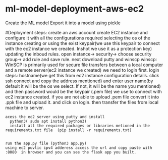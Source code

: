 # ml-model-deployment-aws-ec2
Create the ML model
Export it into a model using pickle

#Deployment steps:
create an aws account
create EC2 instance and configure it with all the configurations required
 selecting the os of the instance
 creating or using the exist keypair(we use this keypair to connect with the ec2 instance we created. Inshot we use it as a protection key)
 updating the inboud rules. open instance-> security-> choose security group-> add rule and save rule.
 next download putty and winscp
  winscp: WinSCP is primarily used for secure file transfers between a local computer and a remote server(ec2 instance we created)
   we need to login first. 
    login steps: hostname(we get this from ec2 instance configuration details. click ssh connect and copy the address mentioned) and enter user name(by default it will be the os we select. If not, it will be the name you mentioned) and then password would be the keypair (.pem file) we use to connect with ec2 instance created. if you are not able to upload .pem file convert it into .ppk file and upload it. and click on login.
    then transfer the files from local machine to server.

    acess the ec2 server using putty and install
      python3( sudo apt install python3)
      install all the required packages or libraries metioned in the requirements.txt file  (pip install -r requirements.txt)


    run the app.py file (python3 app.py)
    using ec2 puvlic ipv4 adderess access the url and copy paste with :8080  in browser and you can see the flask app you built.
    
      
  
